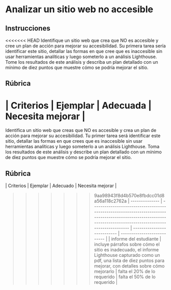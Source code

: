 # Analizar un sitio web no accesible

## Instrucciones

<<<<<<< HEAD
Identifique un sitio web que crea que NO es accesible y cree un plan de acción para mejorar su accesibilidad. Su primera tarea sería identificar este sitio, detallar las formas en que cree que es inaccesible sin usar herramientas analíticas y luego someterlo a un análisis Lighthouse. Tome los resultados de este análisis y describa un plan detallado con un mínimo de diez puntos que muestre cómo se podría mejorar el sitio.

## Rúbrica

| Criterios       | Ejemplar                                                                                                                                                      | Adecuada                    | Necesita mejorar           |
=======
Identifica un sitio web que creas que NO es accesible y crea un plan de acción para mejorar su accesibilidad. Tu primer tarea será identificar este sitio, detallar las formas en que crees que es inaccesible sin usar herramientas analíticas y luego someterlo a un análisis Lighthouse. Toma los resultados de este análisis y describe un plan detallado con un mínimo de diez puntos que muestre cómo se podría mejorar el sitio.

## Rúbrica

| Criterios       | Ejemplar                                                                                                                                                      | Adecuado                    | Necesita mejorar           |
>>>>>>> 9aa98943f8d4b570e8fbdcc01d8a56a118c2762a
| -------------- | -------------------------------------------------------------------------------------------------------------------------------------------------------------- | --------------------------- | --------------------------- |
| informe del estudiante | incluye párrafos sobre cómo el sitio es inadecuado, el informe Lighthouse capturado como un pdf, una lista de diez puntos para mejorar, con detalles sobre cómo mejorarlo | falta el 20% de lo requerido | falta el 50% de lo requerido
 |